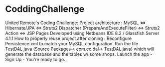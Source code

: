 # CoddingChallenge

United Remote's Coding Challenge:
Project architecture : MySQL <=> Hibernate/JPA <=> Struts2 Dispatcher (PrepareAndExecuteFilter) <=> Struts2 Action <=> JSP Pages
Developed using Netbeans IDE 8.2 / Glassfish Server 4.1.1
How to properly reuse project after cloning : 
Reconfigure Persistence.xml to match your MySQL configuration.
Run the file TestDAL.java (Source Packages-> com.cc.dal-> TestDAL.java) which will generate the database and the tables w/ some shops.
Launch the app - Sign Up - You're ready to go.
